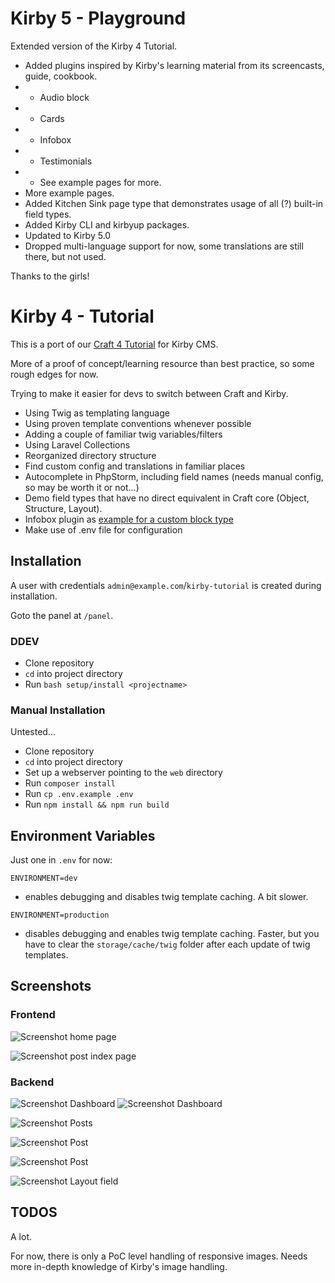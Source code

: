 # Kirby 5 - Playground

Extended version of the Kirby 4 Tutorial.

* Added plugins inspired by Kirby's learning material from its screencasts, guide, cookbook. 
* * Audio block
* * Cards
* * Infobox
* * Testimonials
* * See example pages for more.
* More example pages.
* Added Kitchen Sink page type that demonstrates usage of all (?) built-in field types.
* Added Kirby CLI and kirbyup packages.
* Updated to Kirby 5.0
* Dropped multi-language support for now, some translations are still there, but not used.

Thanks to the girls!

# Kirby 4 - Tutorial

This is a port of our [Craft 4 Tutorial](https://github.com/wsydney76/craft4-tutorial) for Kirby CMS.

More of a proof of concept/learning resource than best practice, so some rough edges for now.

Trying to make it easier for devs to switch between Craft and Kirby.

* Using Twig as templating language
* Using proven template conventions whenever possible
* Adding a couple of familiar twig variables/filters
* Using Laravel Collections
* Reorganized directory structure
* Find custom config and translations in familiar places
* Autocomplete in PhpStorm, including field names (needs manual config, so may be worth it or not...)
* Demo field types that have no direct equivalent in Craft core (Object, Structure, Layout).
* Infobox plugin as [example for a custom block type](https://www.youtube.com/watch?v=hGhrJru-PQ8&t=3448s)
* Make use of .env file for configuration

## Installation

A user with credentials `admin@example.com`/`kirby-tutorial` is created during installation.

Goto the panel at `/panel`.

### DDEV

* Clone repository
* `cd` into project directory
* Run `bash setup/install <projectname>`

### Manual Installation

Untested...

* Clone repository
* `cd` into project directory
* Set up a webserver pointing to the `web` directory
* Run `composer install`
* Run `cp .env.example .env`
* Run `npm install && npm run build`

## Environment Variables

Just one in `.env` for now:

`ENVIRONMENT=dev` 

* enables debugging and disables twig template caching. A bit slower.


`ENVIRONMENT=production` 

* disables debugging and enables twig template caching. Faster, but you have to clear the `storage/cache/twig` folder after each update of twig templates.

## Screenshots

### Frontend

![Screenshot home page](/_docs/screenshot-home.jpg)

![Screenshot post index page](/_docs/screenshot-posts.jpg)

### Backend

![Screenshot Dashboard](/_docs/screenshot-dashboard.jpg)
![Screenshot Dashboard](/_docs/screenshot-dashboard2.jpg)

![Screenshot Posts](/_docs/screenshot-posts-backend.jpg)

![Screenshot Post](/_docs/screenshot-post-backend.jpg)

![Screenshot Post](/_docs/screenshot-post2-backend.jpg)

![Screenshot Layout field](/_docs/screenshot-layout.jpg)

## TODOS

A lot.

For now, there is only a PoC level handling of responsive images. Needs more in-depth knowledge of Kirby's image handling.
